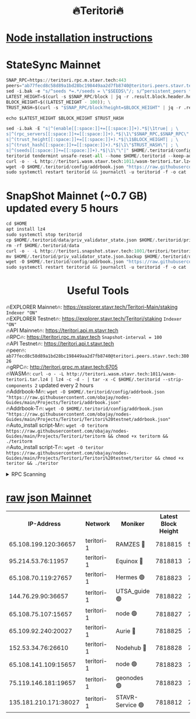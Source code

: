 <h1 align="center"> 🔥Teritori🔥</h1>


[Node installation instructions](https://github.com/obajay/nodes-Guides/tree/main/Projects/Teritori)
=

# StateSync Mainnet
```python
SNAP_RPC=https://teritori.rpc.m.stavr.tech:443
peers="ab77fecd8c58d89a1bd28bc198449aa2d7fb8740@teritori.peers.stavr.tech:38026"
sed -i.bak -e "s/^seeds *=.*/seeds = \"$SEEDS\"/; s/^persistent_peers *=.*/persistent_peers = \"$PEERS\"/" $HOME/.teritorid/config/config.toml
LATEST_HEIGHT=$(curl -s $SNAP_RPC/block | jq -r .result.block.header.height); \
BLOCK_HEIGHT=$((LATEST_HEIGHT - 100)); \
TRUST_HASH=$(curl -s "$SNAP_RPC/block?height=$BLOCK_HEIGHT" | jq -r .result.block_id.hash)

echo $LATEST_HEIGHT $BLOCK_HEIGHT $TRUST_HASH

sed -i.bak -E "s|^(enable[[:space:]]+=[[:space:]]+).*$|\1true| ; \
s|^(rpc_servers[[:space:]]+=[[:space:]]+).*$|\1\"$SNAP_RPC,$SNAP_RPC\"| ; \
s|^(trust_height[[:space:]]+=[[:space:]]+).*$|\1$BLOCK_HEIGHT| ; \
s|^(trust_hash[[:space:]]+=[[:space:]]+).*$|\1\"$TRUST_HASH\"| ; \
s|^(seeds[[:space:]]+=[[:space:]]+).*$|\1\"\"|" $HOME/.teritorid/config/config.toml
teritorid tendermint unsafe-reset-all --home $HOME/.teritorid --keep-addr-book
curl -o - -L http://teritori.wasm.stavr.tech:1011/wasm-teritori.tar.lz4 | lz4 -c -d - | tar -x -C $HOME/.teritorid --strip-components 2
wget -O $HOME/.teritorid/config/addrbook.json "https://raw.githubusercontent.com/obajay/nodes-Guides/main/Projects/Teritori/addrbook.json"
sudo systemctl restart teritorid && journalctl -u teritorid -f -o cat
```

# SnapShot Mainnet (~0.7 GB) updated every 5 hours
```python
cd $HOME
apt install lz4
sudo systemctl stop teritorid
cp $HOME/.teritorid/data/priv_validator_state.json $HOME/.teritorid/priv_validator_state.json.backup
rm -rf $HOME/.teritorid/data
curl -o - -L http://teritori.snapshot.stavr.tech:1001/teritori/teritori-snap.tar.lz4 | lz4 -c -d - | tar -x -C $HOME/.teritorid --strip-components 2
mv $HOME/.teritorid/priv_validator_state.json.backup $HOME/.teritorid/data/priv_validator_state.json
wget -O $HOME/.teritorid/config/addrbook.json "https://raw.githubusercontent.com/obajay/nodes-Guides/main/Projects/Teritori/addrbook.json"
sudo systemctl restart teritorid && journalctl -u teritorid -f -o cat
```
 <h1 align="center"> Useful Tools</h1>

🔥EXPLORER Mainnet🔥:      https://explorer.stavr.tech/Teritori-Main/staking      `Indexer "ON"` \
🔥EXPLORER Testnet🔥:        https://explorer.stavr.tech/Teritori/staking            `Indexer "ON"` \
🔥API Mainnet🔥:                   https://teritori.api.m.stavr.tech \
🔥RPC🔥:                                   https://teritori.rpc.m.stavr.tech                         `Snapshot-interval = 100` \
🔥API Testnet🔥:                     https://teritori.api.t.stavr.tech \
🔥peer🔥:                     `ab77fecd8c58d89a1bd28bc198449aa2d7fb8740@teritori.peers.stavr.tech:38026` \
🔥gRPC🔥:                                http://teritori.grpc.m.stavr.tech:6705 \
🔥WASM🔥: ```curl -o - -L http://teritori.wasm.stavr.tech:1011/wasm-teritori.tar.lz4 | lz4 -c -d - | tar -x -C $HOME/.teritorid --strip-components 2``` updated every 2 hours \
🔥Addrbook-M🔥:    ```wget -O $HOME/.teritorid/config/addrbook.json "https://raw.githubusercontent.com/obajay/nodes-Guides/main/Projects/Teritori/addrbook.json"``` \
🔥Addrbook-T🔥:    ```wget -O $HOME/.teritorid/config/addrbook.json "https://raw.githubusercontent.com/obajay/nodes-Guides/main/Projects/Teritori/Teritori%20testnet/addrbook.json"``` \
🔥Auto_install script-M🔥: ```wget -O teritorm https://raw.githubusercontent.com/obajay/nodes-Guides/main/Projects/Teritori/teritorm && chmod +x teritorm && ./teritorm``` \
🔥Auto_install script-T🔥: ```wget -O teritor https://raw.githubusercontent.com/obajay/nodes-Guides/main/Projects/Teritori/Teritori%20testnet/teritor && chmod +x teritor && ./teritor```

<details>
<summary>RPC Scanning</summary>

<h2 align="center"> We scan nodes in real time every 4 hours. And we provide the final result of RPC endpoints.
We cannot influence the operation of these nodes in any way. </h2>


```python
If Voting Power is higher than 0 --> then the Node is a validator of the network and may be subject to attack and be a potential threat to the chain.
```
```python
We marked such validators with a red symbol
```

</details>

[raw json Mainnet](https://rpc-check.teritorim.stavr.tech/teritorim/rpc-teritorim-result.json)
=



<table><tr><th>IP-Address</th><th>Network</th><th>Moniker</th><th>Latest Block Height</th><th>Earliest Block Height</th><th>Catching Up</th><th>Tx Index</th><th>Voting Power</th><th>Scan Time</th></tr><tr><td>65.108.199.120:36657</td><td>teritori-1</td><td>RAMZES 🔴</td><td>7818815</td><td>5996001</td><td>False</td><td>on</td><td>787911</td><td>2024-03-11T14:35:09.820839059UTC</td></tr><tr><td>95.214.53.76:11957</td><td>teritori-1</td><td>Equinox 🔴</td><td>7818813</td><td>7203180</td><td>False</td><td>on</td><td>1531553</td><td>2024-03-11T14:34:57.039333834UTC</td></tr><tr><td>65.108.70.119:27657</td><td>teritori-1</td><td>Hermes 🟢</td><td>7818823</td><td>7203180</td><td>False</td><td>on</td><td>0</td><td>2024-03-11T14:35:58.138677779UTC</td></tr><tr><td>144.76.29.90:36657</td><td>teritori-1</td><td>UTSA_guide 🟢</td><td>7818822</td><td>7208001</td><td>False</td><td>on</td><td>0</td><td>2024-03-11T14:35:48.927384385UTC</td></tr><tr><td>65.108.75.107:15657</td><td>teritori-1</td><td>node 🟢</td><td>7818827</td><td>7358868</td><td>False</td><td>on</td><td>0</td><td>2024-03-11T14:36:19.244588859UTC</td></tr><tr><td>65.109.92.240:20027</td><td>teritori-1</td><td>Aurie 🔴</td><td>7818825</td><td>7568001</td><td>False</td><td>on</td><td>119310</td><td>2024-03-11T14:36:06.706528076UTC</td></tr><tr><td>152.53.34.76:26610</td><td>teritori-1</td><td>Nodehub 🔴</td><td>7818828</td><td>7580883</td><td>False</td><td>on</td><td>65696</td><td>2024-03-11T14:36:25.808998873UTC</td></tr><tr><td>65.108.141.109:15657</td><td>teritori-1</td><td>node 🟢</td><td>7818823</td><td>7714496</td><td>False</td><td>on</td><td>0</td><td>2024-03-11T14:35:57.830197472UTC</td></tr><tr><td>75.119.146.181:19657</td><td>teritori-1</td><td>geonodes 🟢</td><td>7818823</td><td>7747478</td><td>False</td><td>on</td><td>0</td><td>2024-03-11T14:35:55.496858173UTC</td></tr><tr><td>135.181.210.171:38027</td><td>teritori-1</td><td>STAVR-Service 🟢</td><td>7818812</td><td>7816501</td><td>False</td><td>on</td><td>0</td><td>2024-03-11T14:34:54.681341626UTC</td></tr></table>
